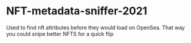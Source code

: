 # NFT-metadata-sniffer-2021

Used to find nft attributes before they would load on OpenSea. That way you could snipe better NFTS for a quick flip
